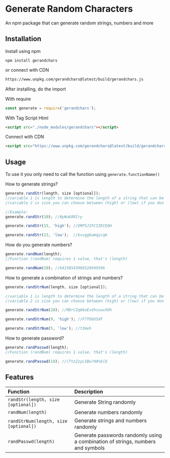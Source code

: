 
# Generate Random Characters

An npm package that can generate random strings, numbers and more

## Installation
Install using npm
```console
npm install gerandchars
```
or connect with CDN
```bash
https://www.unpkg.com/gerandchars@latest/build/gerandchars.js
```

After installing, do the import

With require
```javascript
const generate = require('gerandchars');
```

With Tag Script Html
```html
<script src="./node_modules/gerandchars"></script>
```

Connect with CDN
```html
<script src="https://www.unpkg.com/gerandchars@latest/build/gerandchars.js"></script>
```

## Usage
To use it you only need to call the function using `generate.functionName()`

How to generate strings?

```javascript
generate.randStr(length, size [optional]);
//variable 1 is length to determine the length of a string that can be generated
//variable 2 is size you can choose between (high) or (low) if you don't fill it in it doesn't matter then the size will use the default size

//Example:
generate.randStr(10); //NyWuKARIry

generate.randStr(15, 'high'); //ORPSJIFCIZECEQH

generate.randStr(13, 'low');  //ksvggkwmqycqm
```

How do you generate numbers?

```javascript
generate.randNum(length);
//Function (randNum) requires 1 value, that's (length)

generate.randNum(20); //64158543996528949596
```

How to generate a combination of strings and numbers?

```javascript
generate.randStrNum(length, size [optional]);

//variable 1 is length to determine the length of a string that can be generated
//variable 2 is size you can choose between (high) or (low) if you don't fill it in it doesn't matter then the size will use the default size

generate.randStrNum(20); //MDrCZq66oEvVhcoavXOh

generate.randStrNum(9, 'high'); //F7TOGXSXF

generate.randStrNum(5, 'low'); //t3meh
```

How to generate password?
```javascript
generate.randPasswd(length);
//Function (randNum) requires 1 value, that's (length)

generate.randPasswd(18); //(TtzZzyLSBw!HA%6(Q
```

## Features
| Function               | Description                                      |
| :--------------------- | :----------------------------------------------- |
| `randStr(length, size [optional])`      | Generate String randomly |
| `randNum(length)`      | Generate numbers randomly |
| `randStrNum(length, size [optional])`      | Generate strings and numbers randomly |
| `randPasswd(length)`      | Generate passwords randomly using a combination of strings, numbers and symbols |